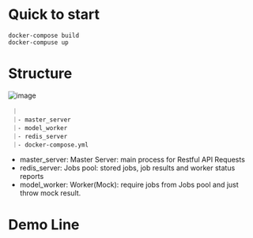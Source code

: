 # Quick to start
```
docker-compose build
docker-compuse up
```

# Structure
![image](http://20.48.113.118/ai_team/ai_server/raw/8e52233cc43d0942a533afd544c249bff7cf4b29/doc/%E8%AA%9E%E6%84%8F%E6%A0%B8%E5%BF%83.001.jpeg)

```
 ｜
 ｜- master_server	
 ｜- model_worker
 ｜- redis_server	
 ｜- docker-compose.yml
```
- master_server: Master Server: main process for Restful API Requests
- redis_server: Jobs pool: stored jobs, job results and worker status reports
- model_worker: Worker(Mock): require jobs from Jobs pool and just throw mock result.

# Demo Line
